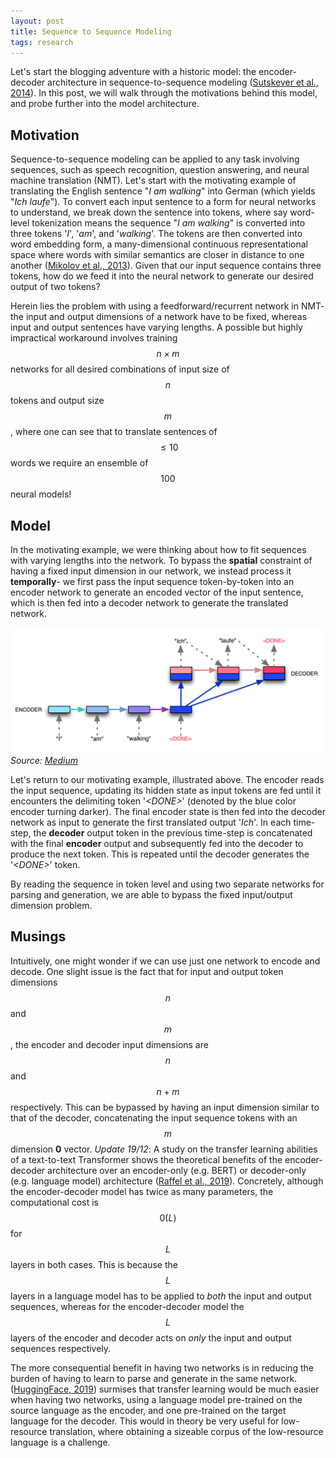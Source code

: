 ```yaml
---
layout: post
title: Sequence to Sequence Modeling
tags: research
---
```


Let's start the blogging adventure with a historic model: the encoder-decoder architecture in sequence-to-sequence modeling ([Sutskever et al., 2014](https://arxiv.org/pdf/1409.3215.pdf)). In this post, we will walk through the motivations behind this model, and probe further into the model architecture.

## Motivation

Sequence-to-sequence modeling can be applied to any task involving sequences, such as speech recognition, question answering, and neural machine translation (NMT). Let's start with the motivating example of translating the English sentence "*I am walking*" into German (which yields "*Ich laufe*"). To convert each input sentence to a form for neural networks to understand, we break down the sentence into tokens, where say word-level tokenization means the sequence "*I am walking*" is converted into three tokens '*I*', '*am*', and '*walking*'. The tokens are then converted into word embedding form, a many-dimensional continuous representational space where words with similar semantics are closer in distance to one another ([Mikolov et al., 2013](https://papers.nips.cc/paper/5021-distributed-representations-of-words-and-phrases-and-their-compositionality.pdf)). Given that our input sequence contains three tokens, how do we feed it into the neural network to generate our desired output of two tokens?

Herein lies the problem with using a feedforward/recurrent network in NMT- the input and output dimensions of a network have to be fixed, whereas input and output sentences have varying lengths. A possible but highly impractical workaround involves training $$n \times m$$ networks for all desired combinations of input size of $$n$$ tokens and output size $$m$$, where one can see that to translate sentences of $$\leq 10$$ words we require an ensemble of $$100$$ neural models!

## Model

In the motivating example, we were thinking about how to fit sequences with varying lengths into the network. To bypass the **spatial** constraint of having a fixed input dimension in our network, we instead process it **temporally**- we first pass the input sequence token-by-token into an encoder network to generate an encoded vector of the input sentence, which is then fed into a decoder network to generate the translated network.

![Seq2Seq Model](/assets/img/seq2seq.png)
*Source: [Medium](https://medium.com/@devnag/seq2seq-the-clown-car-of-deep-learning-f88e1204dac3)*

Let's return to our motivating example, illustrated above. The encoder reads the input sequence, updating its hidden state as input tokens are fed until it encounters the delimiting token '*\<DONE\>*' (denoted by the blue color encoder turning darker). The final encoder state is then fed into the decoder network as input to generate the first translated output '*Ich*'. In each time-step, the **decoder** output token in the previous time-step is concatenated with the final **encoder** output and subsequently fed into the decoder to produce the next token. This is repeated until the decoder generates the '*\<DONE\>*' token.

By reading the sequence in token level and using two separate networks for parsing and generation, we are able to bypass the fixed input/output dimension problem.

## Musings

Intuitively, one might wonder if we can use just one network to encode and decode. One slight issue is the fact that for input and output token dimensions $$n$$ and $$m$$, the encoder and decoder input dimensions are $$n$$ and $$n + m$$ respectively. This can be bypassed by having an input dimension similar to that of the decoder, concatenating the input sequence tokens with an $$m$$ dimension **0** vector. *Update 19/12*: A study on the transfer learning abilities of a text-to-text Transformer shows the theoretical benefits of the encoder-decoder architecture over an encoder-only (e.g. BERT) or decoder-only (e.g. language model) architecture ([Raffel et al., 2019](https://arxiv.org/pdf/1910.10683.pdf)). Concretely, although the encoder-decoder model has twice as many parameters, the computational cost is $$\mathcal{0}(L)$$ for $$L$$ layers in both cases. This is because the $$L$$ layers in a language model has to be applied to *both* the input and output sequences, whereas for the encoder-decoder model the $$L$$ layers of the encoder and decoder acts on *only* the input and output sequences respectively.

The more consequential benefit in having two networks is in reducing the burden of having to learn to parse and generate in the same network. ([HuggingFace, 2019](https://medium.com/huggingface/encoder-decoders-in-transformers-a-hybrid-pre-trained-architecture-for-seq2seq-af4d7bf14bb8)) surmises that transfer learning would be much easier when having two networks, using a language model pre-trained on the source language as the encoder, and one pre-trained on the target language for the decoder. This would in theory be very useful for low-resource translation, where obtaining a sizeable corpus of the low-resource language is a challenge.
